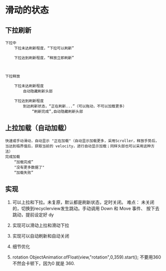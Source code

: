 # 滑动的状态

## 下拉刷新
	下拉中
		下拉未达刷新程度，“下拉可以刷新”

		下拉达到刷新程度，“释放立即刷新”

		

	下拉释放

		下拉未达刷新程度
			自动隐藏刷新头部

		下拉达到刷新程度
			到达刷新状态，“正在刷新...”（可以拖动，不可以加载更多）
				“刷新完成”,自动隐藏刷新头部


## 上拉加载（自动加载）
	快速或手动滑动，自动显示 "正在加载"（自动显示加载更多，采用Scroller，释放手势后，当达到临界值后，获取当前的 velocity，进行自动显示加载；同样头部也可以采用这种方法）
	完成加载
		“加载完成”
		"没有更多数据了"
		“加载失败”
		


## 实现
1. 可以上拉和下拉。未复原，默认都是刷新状态，定时关闭。
   难点：
   		未关闭的，切换到recyclerview发生跳动。手动调用 Down 和 Move 事件、
   		按下去跳动，提前设定好 dy
2. 实现可以滑动上拉和滑动下拉
3. 实现可以自动刷新和自动关闭
4. 细节优化
 
5. rotation ObjectAnimatior.ofFloat(view,"rotation",0,359).start(); 不要用360不然会卡顿下，因为0 就是 360.